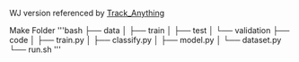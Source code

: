 WJ version 
referenced by [Track_Anything](https://github.com/gaomingqi/Track-Anything)

Make Folder
'''bash
├── data
│   ├── train
│   ├── test
│   └── validation
├── code
│   ├── train.py
│   ├── classify.py
│   ├── model.py
│   └── dataset.py
└── run.sh
'''
